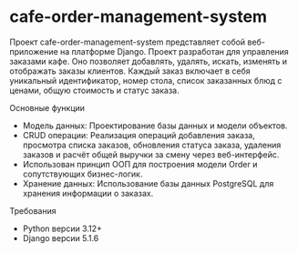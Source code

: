 # cafe-order-management-system

Проект cafe-order-management-system представляет собой веб-приложение на платформе Django. Проект разработан для
управления заказами кафе. Оно позволяет добавлять, удалять, искать, изменять и отображать заказы клиентов. Каждый заказ
включает в себя уникальный идентификатор, номер стола, список заказанных блюд с ценами, общую стоимость и статус заказа.

Основные функции

- Модель данных: Проектирование базы данных и модели объектов.
- CRUD операции: Реализация операций добавления заказа, просмотра списка заказов, обновления статуса заказа, удаления
  заказов и расчёт общей выручки за смену через веб-интерфейс.
- Использован принцип ООП для построения модели Order и сопутствующих бизнес-логик.
- Хранение данных: Использование базы данных PostgreSQL для хранения информации о заказах.

Требования

- Python версии 3.12+
- Django версии 5.1.6